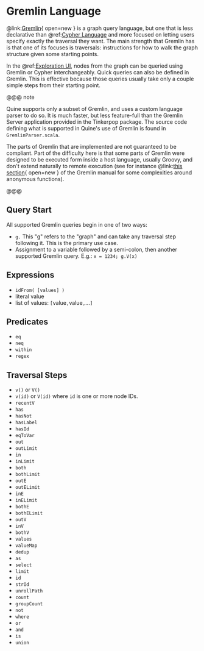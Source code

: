 # Gremlin Language

@link:[Gremlin](https://tinkerpop.apache.org/gremlin.html){ open=new } is a graph query language, but one that is less declarative than @ref:[Cypher Language](cypher/cypher_language.md) and more focused on letting users specify exactly the traversal they want. The main strength that Gremlin has is that one of its focuses is traversals: instructions for how to walk the graph structure given some starting points.

In the @ref:[Exploration UI](../getting_started/exploration_ui.md), nodes from the graph can be queried using Gremlin or Cypher interchangeably. Quick queries can also be defined in Gremlin. This is effective because those queries usually take only a couple simple steps from their starting point.

@@@ note

Quine supports only a subset of Gremlin, and uses a custom language parser to do so. It is much faster, but less feature-full than the Gremlin Server application provided in the Tinkerpop package. The source code defining what is supported in Quine's use of Gremlin is found in `GremlinParser.scala`. 

The parts of Gremlin that are implemented are not guaranteed to be compliant. Part of the difficulty here is that some parts of Gremlin were designed to be executed form inside a host language, usually Groovy, and don't extend naturally to remote execution (see for instance @link:[this section](https://tinkerpop.apache.org/docs/3.4.7/reference/#_the_lambda_solution_3){ open=new } of the Gremlin manual for some complexities around anonymous functions).

@@@

## Query Start

All supported Gremlin queries begin in one of two ways:

- `g.`  This "g" refers to the "graph" and can take any traversal step following it. This is the primary use case.
- Assignment to a variable followed by a semi-colon, then another supported Gremlin query. E.g.: `x = 1234; g.V(x)`

## Expressions

- `idFrom( [values] )`
- literal value
- list of values: `[`value`,`value`,`…`]`

## Predicates

- `eq`
- `neq`
- `within`
- `regex`

## Traversal Steps

- `v()` or `V()`
- `v(id)` or `V(id)` where `id` is one or more node IDs.
- `recentV`
- `has`
- `hasNot`
- `hasLabel`
- `hasId`
- `eqToVar`
- `out`
- `outLimit`
- `in`
- `inLimit`
- `both`
- `bothLimit`
- `outE`
- `outELimit`
- `inE`
- `inELimit`
- `bothE`
- `bothELimit`
- `outV`
- `inV`
- `bothV`
- `values`
- `valueMap`
- `dedup`
- `as`
- `select`
- `limit`
- `id`
- `strId`
- `unrollPath`
- `count`
- `groupCount`
- `not`
- `where`
- `or`
- `and`
- `is`
- `union`
